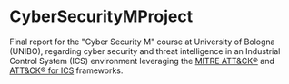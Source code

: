 # CyberSecurityMProject
Final report for the "Cyber Security M" course at University of Bologna (UNIBO), regarding cyber security and threat intelligence in an Industrial Control System (ICS) environment leveraging the <a href="https://attack.mitre.org/">MITRE ATT&amp;CK®</a> and <a href="https://collaborate.mitre.org/attackics/index.php/Main_Page">ATT&CK® for ICS</a> frameworks.


